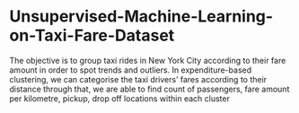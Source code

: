 # Unsupervised-Machine-Learning-on-Taxi-Fare-Dataset 
The objective is to group taxi rides in New York City according to their fare amount in order to spot trends and outliers. In expenditure-based clustering, we can categorise the taxi drivers’ fares according to their distance through that, we are able to find count of passengers, fare amount per kilometre, pickup, drop off locations within each cluster
